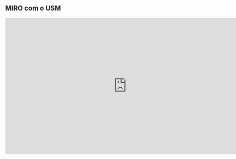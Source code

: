## **MIRO com o USM**

<iframe width="768" height="432" src="https://miro.com/app/live-embed/uXjVKmsring=/?moveToViewport=-9585,-4822,19378,9760&embedId=279639775643" frameborder="0" scrolling="no" allow="fullscreen; clipboard-read; clipboard-write" allowfullscreen></iframe>